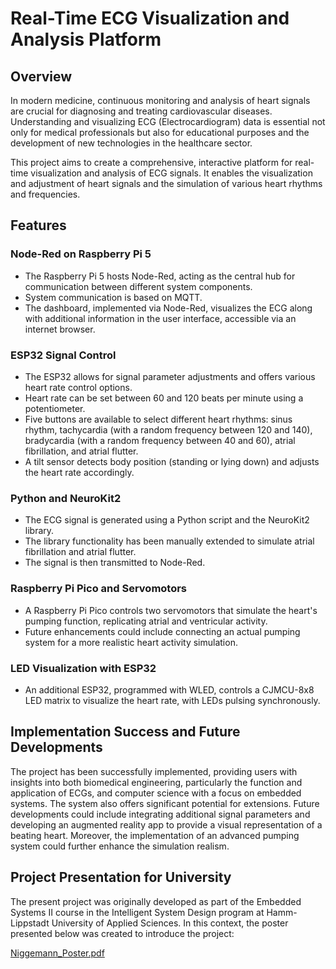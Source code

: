 # Real-Time ECG Visualization and Analysis Platform

## Overview

In modern medicine, continuous monitoring and analysis of heart signals are crucial for diagnosing and treating cardiovascular diseases. Understanding and visualizing ECG (Electrocardiogram) data is essential not only for medical professionals but also for educational purposes and the development of new technologies in the healthcare sector.

This project aims to create a comprehensive, interactive platform for real-time visualization and analysis of ECG signals. It enables the visualization and adjustment of heart signals and the simulation of various heart rhythms and frequencies.

## Features

### Node-Red on Raspberry Pi 5
- The Raspberry Pi 5 hosts Node-Red, acting as the central hub for communication between different system components.
- System communication is based on MQTT.
- The dashboard, implemented via Node-Red, visualizes the ECG along with additional information in the user interface, accessible via an internet browser.

### ESP32 Signal Control
- The ESP32 allows for signal parameter adjustments and offers various heart rate control options.
- Heart rate can be set between 60 and 120 beats per minute using a potentiometer.
- Five buttons are available to select different heart rhythms: sinus rhythm, tachycardia (with a random frequency between 120 and 140), bradycardia (with a random frequency between 40 and 60), atrial fibrillation, and atrial flutter.
- A tilt sensor detects body position (standing or lying down) and adjusts the heart rate accordingly.

### Python and NeuroKit2
- The ECG signal is generated using a Python script and the NeuroKit2 library.
- The library functionality has been manually extended to simulate atrial fibrillation and atrial flutter.
- The signal is then transmitted to Node-Red.

### Raspberry Pi Pico and Servomotors
- A Raspberry Pi Pico controls two servomotors that simulate the heart's pumping function, replicating atrial and ventricular activity.
- Future enhancements could include connecting an actual pumping system for a more realistic heart activity simulation.

### LED Visualization with ESP32
- An additional ESP32, programmed with WLED, controls a CJMCU-8x8 LED matrix to visualize the heart rate, with LEDs pulsing synchronously.

## Implementation Success and Future Developments

The project has been successfully implemented, providing users with insights into both biomedical engineering, particularly the function and application of ECGs, and computer science with a focus on embedded systems. The system also offers significant potential for extensions. Future developments could include integrating additional signal parameters and developing an augmented reality app to provide a visual representation of a beating heart. Moreover, the implementation of an advanced pumping system could further enhance the simulation realism.

## Project Presentation for University  

The present project was originally developed as part of the Embedded Systems II course in the Intelligent System Design program at Hamm-Lippstadt University of Applied Sciences. In this context, the poster presented below was created to introduce the project: 

[Niggemann_Poster.pdf](https://github.com/user-attachments/files/16248193/Niggemann_Poster.pdf)











